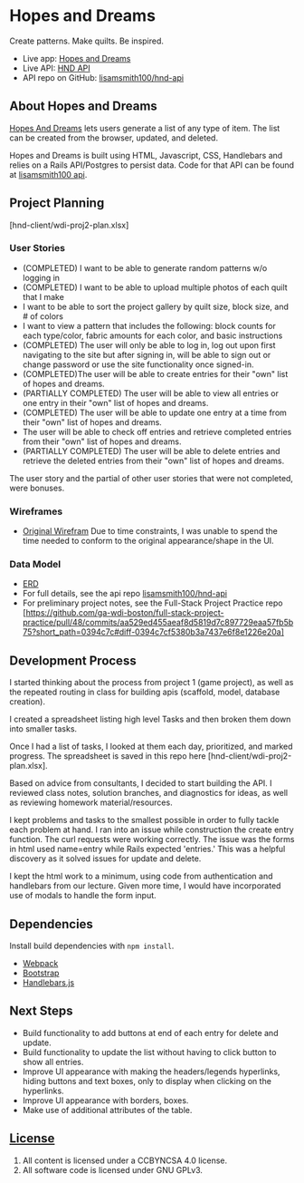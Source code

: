 # Hopes and Dreams

Create patterns. Make quilts. Be inspired.

- Live app: [Hopes and Dreams](https://lisamsmith100.github.io/hnd-client/)
- Live API: [HND API](https://hnd-api.herokuapp.com/)
- API repo on GitHub: [lisamsmith100/hnd-api](https://github.com/lisamsmith100/hnd-api)

<!-- ![Screenshot of Quiltr](https://github.com/rhjones/quiltr/blob/master/readme-img/quiltr.png) -->

## About Hopes and Dreams

[Hopes And Dreams](https://lisamsmith100.github.io/hnd-client/) lets users generate a list of any type of item.  The list can be created from the browser, updated, and deleted.

Hopes and Dreams is built using HTML, Javascript, CSS, Handlebars and relies on a Rails API/Postgres to persist data. Code for that API can be found at [lisamsmith100 api](https://github.com/lisamsmith100/hnd-api).

## Project Planning

[hnd-client/wdi-proj2-plan.xlsx]

### User Stories

- (COMPLETED) I want to be able to generate random patterns w/o logging in
- (COMPLETED) I want to be able to upload multiple photos of each quilt that I make
- I want to be able to sort the project gallery by quilt size, block size, and # of colors
- I want to view a pattern that includes the following: block counts for each type/color, fabric amounts for each color, and basic instructions
- (COMPLETED) The user will only be able to log in, log out upon first navigating to the site but after signing in, will be able to sign out or change password or use the site functionality once signed-in.
- (COMPLETED)The user will be able to create entries for their "own" list of hopes and dreams.
- (PARTIALLY COMPLETED) The user will be able to view all entries or one entry in their "own" list of hopes and dreams.
- (COMPLETED) The user will be able to update one entry at a time from their "own" list of hopes and dreams.
- The user will be able to check off entries and retrieve completed entries from their "own" list of hopes and dreams.
- (PARTIALLY COMPLETED) The user will be able to delete entries and retrieve the deleted entries from their "own" list of hopes and dreams.

The user story and the partial of other user stories that were not completed, were bonuses.

### Wireframes
- [Original Wirefram](http://imgur.com/a/G4Gr3)
  Due to time constraints, I was unable to spend the time needed to conform to the original appearance/shape in the UI.

### Data Model

- [ERD](http://imgur.com/8BPw6qv)
- For full details, see the api repo [lisamsmith100/hnd-api](https://github.com/lisamsmith100/hnd-api)
- For preliminary project notes, see the Full-Stack Project Practice repo [https://github.com/ga-wdi-boston/full-stack-project-practice/pull/48/commits/aa529ed455aeaf8d5819d7c897729eaa57fb5b75?short_path=0394c7c#diff-0394c7cf5380b3a7437e6f8e1226e20a]

## Development Process

I started thinking about the process from project 1 (game project), as well as the repeated routing in class for building apis (scaffold, model, database creation).

I created a spreadsheet listing high level Tasks and then broken them down into smaller tasks.

Once I had a list of tasks, I looked at them each day, prioritized, and marked progress.  The spreadsheet is saved in this repo here [hnd-client/wdi-proj2-plan.xlsx].

Based on advice from consultants, I decided to start building the API.  I reviewed class notes, solution branches, and diagnostics for ideas, as well as reviewing homework material/resources.

I kept problems and tasks to the smallest possible in order to fully tackle each problem at hand.  I ran into an issue while construction the create entry function.  The curl requests were working correctly. The issue was the forms in html used name=entry while Rails expected 'entries.'  This was a helpful discovery as it solved issues for update and delete.

I kept the html work to a minimum, using code from authentication and handlebars from our lecture.  Given more time, I would have incorporated use of modals to handle the form input.

## Dependencies

Install build dependencies with `npm install`.

-   [Webpack](https://webpack.github.io/)
-   [Bootstrap](http://getbootstrap.com)
-   [Handlebars.js](http://handlebarsjs.com/)

## Next Steps

- Build functionality to add buttons at end of each entry for delete and update.
- Build functionality to update the list without having to click button to show all entries.
- Improve UI appearance with making the headers/legends hyperlinks, hiding buttons
  and text boxes, only to display when clicking on the hyperlinks.
- Improve UI appearance with borders, boxes.
- Make use of additional attributes of the table.

## [License](LICENSE)

1.  All content is licensed under a CC­BY­NC­SA 4.0 license.
1.  All software code is licensed under GNU GPLv3.
